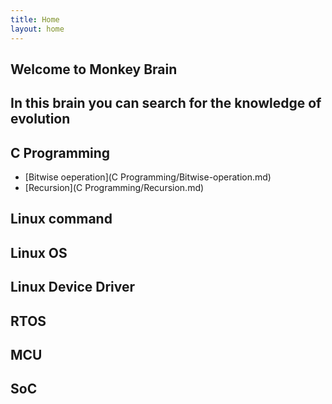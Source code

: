 ```yaml
---
title: Home
layout: home
---
```


## Welcome to Monkey Brain
## In this brain you can search for the knowledge of evolution

## C Programming
- [Bitwise oeperation](C Programming/Bitwise-operation.md)
- [Recursion](C Programming/Recursion.md)

## Linux command
## Linux OS
## Linux Device Driver
## RTOS
## MCU
## SoC
